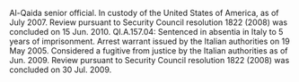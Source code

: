  Al-Qaida senior official. In custody of the United States of America, as of 
July 2007. Review pursuant to Security Council resolution 1822 (2008) was 
concluded on 15 Jun. 2010. QI.A.157.04: Sentenced in absentia in Italy to 5 
years of imprisonment. Arrest warrant issued by the Italian authorities on 19 
May 2005. Considered a fugitive from justice by the Italian authorities as of 
Jun. 2009. Review pursuant to Security Council resolution 1822 (2008) was 
concluded on 30 Jul. 2009. 
